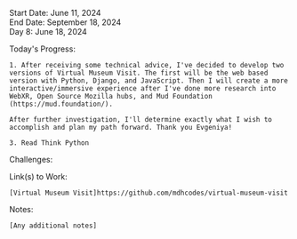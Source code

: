 Start Date: June 11, 2024  
End Date: September 18, 2024  
Day 8: June 18, 2024  

Today's Progress:  

    1. After receiving some technical advice, I've decided to develop two versions of Virtual Museum Visit. The first will be the web based version with Python, Django, and JavaScript. Then I will create a more interactive/immersive experience after I've done more research into WebXR, Open Source Mozilla hubs, and Mud Foundation (https://mud.foundation/).   

    After further investigation, I'll determine exactly what I wish to accomplish and plan my path forward. Thank you Evgeniya!  

    3. Read Think Python  

Challenges:  

    

Link(s) to Work:  

    [Virtual Museum Visit]https://github.com/mdhcodes/virtual-museum-visit  

Notes:  

    [Any additional notes]  